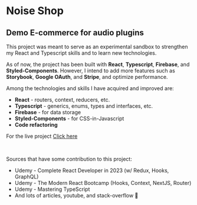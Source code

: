 # Noise Shop

## Demo E-commerce for audio plugins

This project was meant to serve as an experimental sandbox to strengthen my React and Typescript skills and to learn new technologies.

As of now, the project has been built with **React**, **Typescript**, **Firebase**, and **Styled-Components**.
However, I intend to add more features such as **Storybook**, **Google OAuth**, and **Stripe**, and optimize performance.

Among the technologies and skills I have acquired and improved are:

- **React** - routers, context, reducers, etc.
- **Typescript** - generics, enums, types and interfaces, etc.
- **Firebase** - for data storage
- **Styled-Components** - for CSS-in-Javascript
- **Code refactoring**

For the live project [Click here](https://magenta-otter-fe6f1a.netlify.app/)

<br>

Sources that have some contribution to this project:

- Udemy - Complete React Developer in 2023 (w/ Redux, Hooks, GraphQL)
- Udemy - The Modern React Bootcamp (Hooks, Context, NextJS, Router)
- Udemy - Mastering TypeScript
- And lots of articles, youtube, and stack-overflow 🙂
